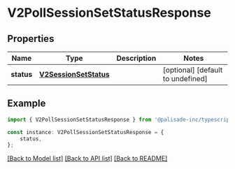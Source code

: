 # V2PollSessionSetStatusResponse


## Properties

Name | Type | Description | Notes
------------ | ------------- | ------------- | -------------
**status** | [**V2SessionSetStatus**](V2SessionSetStatus.md) |  | [optional] [default to undefined]

## Example

```typescript
import { V2PollSessionSetStatusResponse } from '@palisade-inc/typescript-sdk';

const instance: V2PollSessionSetStatusResponse = {
    status,
};
```

[[Back to Model list]](../README.md#documentation-for-models) [[Back to API list]](../README.md#documentation-for-api-endpoints) [[Back to README]](../README.md)
